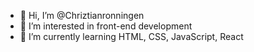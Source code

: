 - 👋 Hi, I’m @Chriztianronningen
- 👀 I’m interested in front-end development
- 🌱 I’m currently learning HTML, CSS, JavaScript, React

<!---
Chriztianronningen/Chriztianronningen is a ✨ special ✨ repository because its `README.md` (this file) appears on your GitHub profile.
You can click the Preview link to take a look at your changes.
--->
